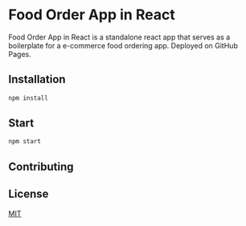 # Food Order App in React

Food Order App in React is a standalone react app that serves as a boilerplate for a e-commerce food ordering app. Deployed on GitHub Pages.

## Installation

```bash
npm install
```

## Start

```bash
npm start
```

## Contributing

## License

[MIT](https://choosealicense.com/licenses/mit/)
